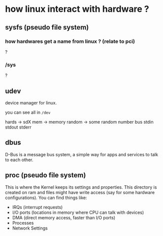 # how linux interact with hardware ?

## sysfs (pseudo file system)

### how hardwares get a name from linux ? (relate to pci)

?

### /sys

?

## udev

device manager for linux.

you can see all in `/dev`

hards -> sdX
mem -> memory
random -> some random number
bus
stdin
stdout
stderr

## dbus

D-Bus is a message bus system, a simple way for apps and services to talk to each other.

## proc  (pseudo file system)

This is where the Kernel keeps its settings and properties. This directory is created on ram and files might have write access (say for some hardware configurations). You can find things like:

- IRQs (interrupt requests)
- I/O ports (locations in memory where CPU can talk with devices)
- DMA (direct memory access, faster than I/O ports)
- Processes
- Network Settings
